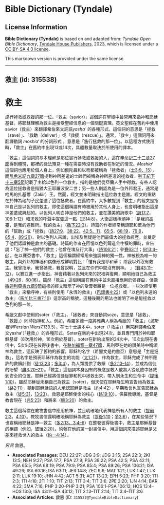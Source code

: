 # Bible Dictionary (Tyndale)

## License Information

**Bible Dictionary (Tyndale)** is based on and adapted from: _Tyndale Open Bible Dictionary_, [Tyndale House Publishers](https://tyndaleopenresources.com/), 2023, which is licensed under a [CC BY-SA 4.0 license](https://creativecommons.org/licenses/by-sa/4.0/legalcode.en).

This markdown version is provided under the same license.



--------------------------------

## 救主 (id: 315538)

救主
==

施行拯救或救援的那一位。「救主（savior）」這個詞在聖經中最常用來指神和耶穌基督。將耶穌理解為救主是接受聖經信息的一個關鍵真理。英文聖經在舊約中使用savior（救主）來翻譯希伯來文詞語*yasha'* 的各種形式，這個詞的意思是「拯救（save）」、「救助（deliver）」或「救援（rescue）」。通常，「救主」這個詞用來翻譯動詞 *moshia‘* 的分詞形式 ，意思是「施行拯救的那一位」。以這種方式使用時，「救主」在舊約中出現13或14次，具體數量取決於所使用的譯本。

「救主」這個詞的基本理解是那位實行拯救或救援的人，這在[申命記二十二章27節](https://ref.ly/Deut22:27)得到體現，那裡的律法預見一種在需要時沒有救助者在附近的情況。*Moshia‘* 這個詞也應用於個人身上，例如俄陀聶和以笏都被稱為「拯救者」（[士3:9、15](https://ref.ly/Judg3:9)），而[尼希米記九章27節](https://ref.ly/Neh9:27)提到神所差遣的士師們被稱為神所差遣的拯救者。[列王紀下十三章5節](https://ref.ly/2Kgs13:5)記載了主給以色列一位救主，指的是他們從亞蘭人手中得救。有些人認為這位拯救者是指猶大王耶羅波安二世；另一些人則認為是一位外邦君王，通常是哈馬的扎基爾（Zakir）王。然而，經文並未明確指出這位救主是誰。經文的重點在於神為祂的子民差遣了這位拯救者。在舊約中，大多數提到「救主」的經文是指神自己是以色列的救主，即使這個稱謂有時被用於其他人身上，也會明確指出這是神差遣或興起的。以色列人明白神是他們的救主，並在讚美的詩歌中（[詩17:7](https://ref.ly/Ps17:7)，[106:1–12](https://ref.ly/Ps106:1-Ps106:12)）和求救的呼聲中宣告這一點（[耶14:8](https://ref.ly/Jer14:8)）。大衛這樣稱頌神：「是我的高臺，是我的避難所。我的救主」（[撒下22:3](https://ref.ly/2Sam22:3)）。詩篇的作者經常稱頌耶和華為他們的「幫助」或「拯救」（[詩27:9](https://ref.ly/Ps27:9)，[38:22](https://ref.ly/Ps38:22)，[42:5、11](https://ref.ly/Ps42:5)，[65:5](https://ref.ly/Ps65:5)，[68:19](https://ref.ly/Ps68:19)，[79:9](https://ref.ly/Ps79:9)，[85:4](https://ref.ly/Ps85:4)，[89:26](https://ref.ly/Ps89:26)）。對以色列人來說，出埃及無疑是他們最偉大的拯救經歷，並奠定了他們認識神是救主的基礎。詩篇的作者在回憶以色列鑄造金牛犢的罪時，宣告說：「忘了神—他們的救主；他曾在埃及行大事」（[詩106:21](https://ref.ly/Ps106:21)；參[賽63:11](https://ref.ly/Isa63:11)；[何13:4–6](https://ref.ly/Hos13:4-Hos13:6)）。在以賽亞書中，「救主」這個稱謂經常用來強調神的獨一性。神被視為唯一的救主，與外邦的神祇和偶像形成鮮明對比：「惟有我是耶和華； 除我以外沒有救主。我曾指示，我曾拯救，我曾說明，並且在你們中間沒有別神。 」（[賽43:11–12](https://ref.ly/Isa43:11-Isa43:12)）。以賽亞進一步指出，神會藉著以色列未來的祝福與復興，顯明祂自己為救主（[49:26](https://ref.ly/Isa49:26)，[60:16](https://ref.ly/Isa60:16)）。雖然「救主」這個稱謂在舊約中並未直接應用於彌賽亞，但像[撒迦利亞書九章9節](https://ref.ly/Zech9:9)這樣的經文暗示了神的受膏者將是一位拯救者。一些次經使用「救主」來稱呼神，有些則使用「永恆的救主」（[巴錄書4:22](https://ref.ly/Bar4:22)）或「以色列永遠的救主」（[馬加比三書7:16](https://ref.ly/3Macc7:16)）這崇高的稱號。這種後期的用法也說明了神是能拯救以色列的那一位。

希臘文獻中使用的soter（「救主」、「拯救者」來自動詞sozo，意思是「拯救」、「救援」）同時指神和人。例如，希羅多德一度將雅典人稱為希臘的「救主」（*波斯戰爭Persian Wars*7\.139\.5）。在七十士譯本中，soter（「救主」）用來翻譯希伯來文yasha‘（「拯救」）的各種形式。Soter在新約中出現24次，並且專門用於神和耶穌基督（8次用於神，16次用於基督）。soter在新約出現的24次中，10次出現在書信中，5次出現在彼得後書中。在[路加福音一章47節](https://ref.ly/Luke1:47)，馬利亞在她的讚美詩中稱頌神為救主，這反映了舊約的影響。耶穌的名字（希臘文是約書亞）意思是「主是拯救」，這名字是預表耶穌作為救主的功能（[太1:21](https://ref.ly/Matt1:21)）。作為救主，耶穌完成了神所應許的救贖計劃（[徒13:23](https://ref.ly/Acts13:23)；[多3:4](https://ref.ly/Titus3:4)），為人類提供了救贖（[多2:13–14](https://ref.ly/Titus2:13-Titus2:14)），並成為信徒的盼望（[腓3:20–21](https://ref.ly/Phil3:20-Phil3:21)）。「救主」這個詞本身固有的概念是救人或將人從危險中拯救到安全的位置。耶穌已經將信徒從罪和死中拯救出來，帶入到永生和生命中（[提後1:10](https://ref.ly/2Tim1:10)）。雖然耶穌從未稱自己為救主（soter），但天使在耶穌降生時宣告祂為救主（[路2:11](https://ref.ly/Luke2:11)），聽到耶穌話語的人承認耶穌是救主（[約4:42](https://ref.ly/John4:42)），早期教會也宣告耶穌為救主（[徒5:31](https://ref.ly/Acts5:31)，[13:23](https://ref.ly/Acts13:23)）。救恩是耶穌使命的核心（[路19:10](https://ref.ly/Luke19:10)）。保羅教導說，基督是教會現在（[弗5:23](https://ref.ly/Eph5:23)）和將來（[腓3:20](https://ref.ly/Phil3:20)）的救主。

救主這個稱謂在教牧書信中應用於神，並且明確地代表神是所有人的救主（[提前2:3](https://ref.ly/1Tim2:3)，[4:10](https://ref.ly/1Tim4:10)）。教牧書信還明確地稱耶穌為救主（[提後1:10](https://ref.ly/2Tim1:10)；[多3:6](https://ref.ly/Titus3:6)），在某些情況下也宣稱祂耶穌是神—救主（[多2:13，](https://ref.ly/Titus2:13)[3:4–6](https://ref.ly/Titus3:4-Titus3:6)）在整卷彼得後書中，救主是耶穌基督的稱謂（例如，[彼後2:20](https://ref.ly/2Pet2:20)）。約翰在他的第一封書信中，用這個詞來描述耶穌是父差來拯救世人的救主（[約一4:14](https://ref.ly/1John4:14)）。

*另見* 救恩。

* **Associated Passages:** DEU 22:27; JDG 3:9; JDG 3:15; 2SA 22:3; 2KI 13:5; NEH 9:27; PSA 17:7; PSA 27:9; PSA 38:22; PSA 42:5; PSA 42:11; PSA 65:5; PSA 68:19; PSA 79:9; PSA 85:4; PSA 89:26; PSA 106:21; ISA 49:26; ISA 60:16; ISA 63:11; JER 14:8; ZEC 9:9; MAT 1:21; LUK 1:47; LUK 2:11; LUK 19:10; JHN 4:42; ACT 5:31; ACT 13:23; EPH 5:23; PHP 3:20; 1TI 2:3; 1TI 4:10; 2TI 1:10; TIT 2:13; TIT 3:4; TIT 3:6; 2PE 2:20; 1JN 4:14; BAR 4:22; 3MA 7:16; PHP 3:20–PHP 3:21; PSA 106:1–PSA 106:12; HOS 13:4–HOS 13:6; ISA 43:11–ISA 43:12; TIT 2:13–TIT 2:14; TIT 3:4–TIT 3:6
* **Associated Articles:** 救恩 (ID: `315537@TyndaleBibleDictionary`)

